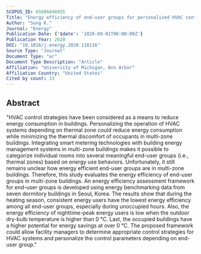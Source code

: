 ```yaml
---
SCOPUS_ID: 85086846935
Title: "Energy efficiency of end-user groups for personalized HVAC control in multi-zone buildings"
Author: "Song K."
Journal: "Energy"
Publication Date: {'$date': '2020-09-01T00:00:00Z'}
Publication Year: 2020
DOI: "10.1016/j.energy.2020.118116"
Source Type: "Journal"
Document Type: "ar"
Document Type Description: "Article"
Affiliation: "University of Michigan, Ann Arbor"
Affiliation Country: "United States"
Cited by count: 33
---
```


## Abstract
"HVAC control strategies have been considered as a means to reduce energy consumption in buildings. Personalizing the operation of HVAC systems depending on thermal zone could reduce energy consumption while minimizing the thermal discomfort of occupants in multi-zone buildings. Integrating smart metering technologies with building energy management systems in multi-zone buildings makes it possible to categorize individual rooms into several meaningful end-user groups (i.e., thermal zones) based on energy use behaviors. Unfortunately, it still remains unclear how energy efficient end-user groups are in multi-zone buildings. Therefore, this study evaluates the energy efficiency of end-user groups in multi-zone buildings. An energy efficiency assessment framework for end-user groups is developed using energy benchmarking data from seven dormitory buildings in Seoul, Korea. The results show that during the heating season, consistent energy users have the lowest energy efficiency among all end-user groups, especially during unoccupied hours. Also, the energy efficiency of nighttime-peak energy users is low when the outdoor dry-bulb temperature is higher than 0 °C. Last, the occupied buildings have a higher potential for energy savings at over 0 °C. The proposed framework could allow facility managers to determine appropriate control strategies for HVAC systems and personalize the control parameters depending on end-user group."

